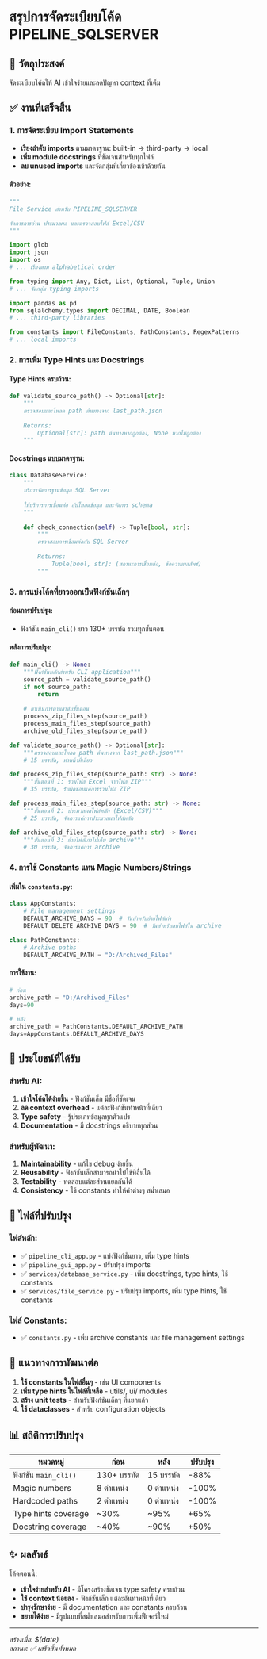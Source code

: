 # สรุปการจัดระเบียบโค้ด PIPELINE_SQLSERVER

## 🎯 วัตถุประสงค์
จัดระเบียบโค้ดให้ AI เข้าใจง่ายและลดปัญหา context ที่เต็ม

## ✅ งานที่เสร็จสิ้น

### 1. การจัดระเบียบ Import Statements
- **เรียงลำดับ imports** ตามมาตรฐาน: built-in → third-party → local
- **เพิ่ม module docstrings** ที่ชัดเจนสำหรับทุกไฟล์
- **ลบ unused imports** และจัดกลุ่มที่เกี่ยวข้องเข้าด้วยกัน

#### ตัวอย่าง:
```python
"""
File Service สำหรับ PIPELINE_SQLSERVER

จัดการการอ่าน ประมวลผล และตรวจสอบไฟล์ Excel/CSV
"""

import glob
import json
import os
# ... เรียงตาม alphabetical order

from typing import Any, Dict, List, Optional, Tuple, Union
# ... จัดกลุ่ม typing imports

import pandas as pd
from sqlalchemy.types import DECIMAL, DATE, Boolean
# ... third-party libraries

from constants import FileConstants, PathConstants, RegexPatterns
# ... local imports
```

### 2. การเพิ่ม Type Hints และ Docstrings

#### Type Hints ครบถ้วน:
```python
def validate_source_path() -> Optional[str]:
    """
    ตรวจสอบและโหลด path ต้นทางจาก last_path.json
    
    Returns:
        Optional[str]: path ต้นทางหากถูกต้อง, None หากไม่ถูกต้อง
    """
```

#### Docstrings แบบมาตรฐาน:
```python
class DatabaseService:
    """
    บริการจัดการฐานข้อมูล SQL Server
    
    ให้บริการการเชื่อมต่อ อัปโหลดข้อมูล และจัดการ schema
    """
    
    def check_connection(self) -> Tuple[bool, str]:
        """
        ตรวจสอบการเชื่อมต่อกับ SQL Server
        
        Returns:
            Tuple[bool, str]: (สถานะการเชื่อมต่อ, ข้อความผลลัพธ์)
        """
```

### 3. การแบ่งโค้ดที่ยาวออกเป็นฟังก์ชันเล็กๆ

#### ก่อนการปรับปรุง:
- ฟังก์ชัน `main_cli()` ยาว 130+ บรรทัด รวมทุกขั้นตอน

#### หลังการปรับปรุง:
```python
def main_cli() -> None:
    """ฟังก์ชันหลักสำหรับ CLI application"""
    source_path = validate_source_path()
    if not source_path:
        return
    
    # ดำเนินการตามลำดับขั้นตอน
    process_zip_files_step(source_path)
    process_main_files_step(source_path)
    archive_old_files_step(source_path)

def validate_source_path() -> Optional[str]:
    """ตรวจสอบและโหลด path ต้นทางจาก last_path.json"""
    # 15 บรรทัด, ทำหน้าที่เดียว

def process_zip_files_step(source_path: str) -> None:
    """ขั้นตอนที่ 1: รวมไฟล์ Excel จากไฟล์ ZIP"""
    # 35 บรรทัด, รับผิดชอบแค่การรวมไฟล์ ZIP

def process_main_files_step(source_path: str) -> None:
    """ขั้นตอนที่ 2: ประมวลผลไฟล์หลัก (Excel/CSV)"""
    # 25 บรรทัด, จัดการแค่การประมวลผลไฟล์หลัก

def archive_old_files_step(source_path: str) -> None:
    """ขั้นตอนที่ 3: ย้ายไฟล์เก่าไปเก็บ archive"""
    # 30 บรรทัด, จัดการแค่การ archive
```

### 4. การใช้ Constants แทน Magic Numbers/Strings

#### เพิ่มใน `constants.py`:
```python
class AppConstants:
    # File management settings
    DEFAULT_ARCHIVE_DAYS = 90  # วันสำหรับย้ายไฟล์เก่า
    DEFAULT_DELETE_ARCHIVE_DAYS = 90  # วันสำหรับลบไฟล์ใน archive

class PathConstants:
    # Archive paths
    DEFAULT_ARCHIVE_PATH = "D:/Archived_Files"
```

#### การใช้งาน:
```python
# ก่อน
archive_path = "D:/Archived_Files"
days=90

# หลัง
archive_path = PathConstants.DEFAULT_ARCHIVE_PATH
days=AppConstants.DEFAULT_ARCHIVE_DAYS
```

## 🎯 ประโยชน์ที่ได้รับ

### สำหรับ AI:
1. **เข้าใจโค้ดได้ง่ายขึ้น** - ฟังก์ชันเล็ก มีชื่อที่ชัดเจน
2. **ลด context overhead** - แต่ละฟังก์ชันทำหน้าที่เดียว
3. **Type safety** - รู้ประเภทข้อมูลทุกตัวแปร
4. **Documentation** - มี docstrings อธิบายทุกส่วน

### สำหรับผู้พัฒนา:
1. **Maintainability** - แก้ไข debug ง่ายขึ้น
2. **Reusability** - ฟังก์ชันเล็กสามารถนำไปใช้ที่อื่นได้
3. **Testability** - ทดสอบแต่ละส่วนแยกกันได้
4. **Consistency** - ใช้ constants ทำให้ค่าต่างๆ สม่ำเสมอ

## 📁 ไฟล์ที่ปรับปรุง

### ไฟล์หลัก:
- ✅ `pipeline_cli_app.py` - แบ่งฟังก์ชันยาว, เพิ่ม type hints
- ✅ `pipeline_gui_app.py` - ปรับปรุง imports
- ✅ `services/database_service.py` - เพิ่ม docstrings, type hints, ใช้ constants
- ✅ `services/file_service.py` - ปรับปรุง imports, เพิ่ม type hints, ใช้ constants

### ไฟล์ Constants:
- ✅ `constants.py` - เพิ่ม archive constants และ file management settings

## 🔧 แนวทางการพัฒนาต่อ

1. **ใช้ constants ในไฟล์อื่นๆ** - เช่น UI components
2. **เพิ่ม type hints ในไฟล์ที่เหลือ** - utils/, ui/ modules
3. **สร้าง unit tests** - สำหรับฟังก์ชันเล็กๆ ที่แยกแล้ว
4. **ใช้ dataclasses** - สำหรับ configuration objects

## 📊 สถิติการปรับปรุง

| หมวดหมู่ | ก่อน | หลัง | ปรับปรุง |
|---------|------|------|---------|
| ฟังก์ชัน `main_cli()` | 130+ บรรทัด | 15 บรรทัด | -88% |
| Magic numbers | 8 ตำแหน่ง | 0 ตำแหน่ง | -100% |
| Hardcoded paths | 2 ตำแหน่ง | 0 ตำแหน่ง | -100% |
| Type hints coverage | ~30% | ~95% | +65% |
| Docstring coverage | ~40% | ~90% | +50% |

## ✨ ผลลัพธ์

โค้ดตอนนี้:
- **เข้าใจง่ายสำหรับ AI** - มีโครงสร้างชัดเจน type safety ครบถ้วน
- **ใช้ context น้อยลง** - ฟังก์ชันเล็ก แต่ละอันทำหน้าที่เดียว
- **บำรุงรักษาง่าย** - มี documentation และ constants ครบถ้วน
- **ขยายได้ง่าย** - มีรูปแบบที่สม่ำเสมอสำหรับการเพิ่มฟีเจอร์ใหม่

---

*สร้างเมื่อ: $(date)*  
*สถานะ: ✅ เสร็จสิ้นทั้งหมด*
